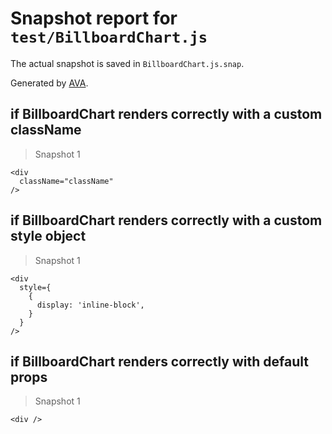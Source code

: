 # Snapshot report for `test/BillboardChart.js`

The actual snapshot is saved in `BillboardChart.js.snap`.

Generated by [AVA](https://ava.li).

## if BillboardChart renders correctly with a custom className

> Snapshot 1

    <div
      className="className"
    />

## if BillboardChart renders correctly with a custom style object

> Snapshot 1

    <div
      style={
        {
          display: 'inline-block',
        }
      }
    />

## if BillboardChart renders correctly with default props

> Snapshot 1

    <div />
